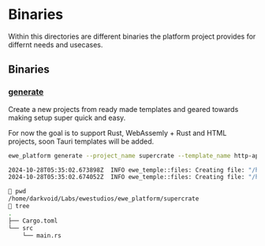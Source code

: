# Binaries
Within this directories are different binaries the platform project provides for differnt needs and usecases.

## Binaries

### [generate](./generate)

Create a new projects from ready made templates and geared towards making
setup super quick and easy.

For now the goal is to support Rust, WebAssemly + Rust and HTML projects,
soon Tauri templates will be added.

```bash
ewe_platform generate --project_name supercrate --template_name http-app --github_url 'https://github.com/ewestudios'`

2024-10-28T05:35:02.673898Z  INFO ewe_temple::files: Creating file: "/home/darkvoid/Labs/ewestudios/ewe_platform/supercrate/Cargo.toml"
2024-10-28T05:35:02.674052Z  INFO ewe_temple::files: Creating file: "/home/darkvoid/Labs/ewestudios/ewe_platform/supercrate/src/main.rs"

 pwd
/home/darkvoid/Labs/ewestudios/ewe_platform/supercrate
 tree
.
├── Cargo.toml
└── src
    └── main.rs

```
